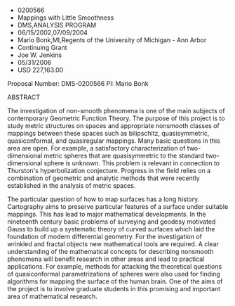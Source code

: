 
* 0200566
* Mappings with Little Smoothness
* DMS,ANALYSIS PROGRAM
* 06/15/2002,07/09/2004
* Mario Bonk,MI,Regents of the University of Michigan - Ann Arbor
* Continuing Grant
* Joe W. Jenkins
* 05/31/2006
* USD 227,163.00

Proposal Number: DMS-0200566 PI: Mario Bonk

ABSTRACT

The investigation of non-smooth phenomena is one of the main subjects of
contemporary Geometric Function Theory. The purpose of this project is to study
metric structures on spaces and appropriate nonsmooth classes of mappings
between these spaces such as bilipschitz, quasisymmetric, quasiconformal, and
quasiregular mappings. Many basic questions in this area are open. For example,
a satisfactory characterization of two-dimensional metric spheres that are
quasisymmetric to the standard two-dimensional sphere is unknown. This problem
is relevant in connection to Thurston's hyperbolization conjecture. Progress in
the field relies on a combination of geometric and analytic methods that were
recently established in the analysis of metric spaces.

The particular question of how to map surfaces has a long history. Cartography
aims to preserve particular features of a surface under suitable mappings. This
has lead to major mathematical developments. In the nineteenth century basic
problems of surveying and geodesy motivated Gauss to build up a systematic
theory of curved surfaces which laid the foundation of modern differential
geometry. For the investigation of wrinkled and fractal objects new mathematical
tools are required. A clear understanding of the mathematical concepts for
describing nonsmooth phenomena will benefit research in other areas and lead to
practical applications. For example, methods for attacking the theoretical
questions of quasiconformal parametrizations of spheres were also used for
finding algorithms for mapping the surface of the human brain. One of the aims
of the project is to involve graduate students in this promising and important
area of mathematical research.


